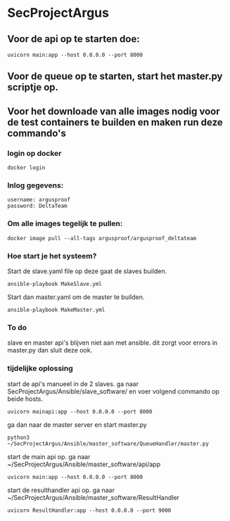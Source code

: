 # SecProjectArgus

## Voor de api op te starten doe:
```
uvicorn main:app --host 0.0.0.0 --port 8000 
```
## Voor de queue op te starten, start het master.py scriptje op.

## Voor het downloade van alle images nodig voor de test containers te builden en maken run deze commando's

### login op docker
```
docker login
```
### Inlog gegevens:
```
username: argusproof
password: DeltaTeam
```
### Om alle images tegelijk te pullen:
```
docker image pull --all-tags argusproof/argusproof_deltateam
```
### Hoe start je het systeem?
Start de slave.yaml file op deze gaat de slaves builden.
<br>
```
ansible-playbook MakeSlave.yml
```
Start dan master.yaml om de master te builden. 
<br>
```
ansible-playbook MakeMaster.yml
```
### To do
slave  en master api's blijven niet aan met ansible. dit zorgt voor errors in master.py dan sluit deze ook.
### tijdelijke oplossing
start de api's manueel in de 2 slaves. ga naar SecProjectArgus/Ansible/slave_software/ en voer volgend commando op beide hosts.
```
uvicorn mainapi:app --host 0.0.0.0 --port 8000 
```
ga dan naar de master server en start master.py
```
python3 ~/SecProjectArgus/Ansible/master_software/QueueHandler/master.py
```
start de main api op. ga naar ~/SecProjectArgus/Ansible/master_software/api/app
```
uvicorn main:app --host 0.0.0.0 --port 8000 
```
start de resulthandler api op. ga naar ~/SecProjectArgus/Ansible/master_software/ResultHandler
```
uvicorn ResultHandler:app --host 0.0.0.0 --port 9000 
```

